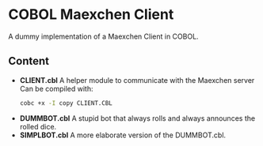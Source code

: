 COBOL Maexchen Client
============

A dummy implementation of a Maexchen Client in COBOL.

Content
----------
- **CLIENT.cbl** A helper module to communicate with the Maexchen server
  Can be compiled with:
  ```bash
  cobc +x -I copy CLIENT.CBL
  ```
- **DUMMBOT.cbl** A stupid bot that always rolls and always announces the rolled dice.
- **SIMPLBOT.cbl** A more elaborate version of the DUMMBOT.cbl.
